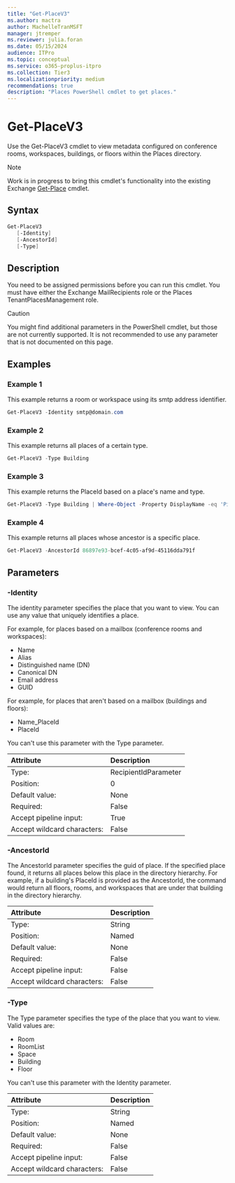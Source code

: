 ```yaml
---
title: "Get-PlaceV3"
ms.author: mactra
author: MachelleTranMSFT
manager: jtremper
ms.reviewer: julia.foran
ms.date: 05/15/2024
audience: ITPro
ms.topic: conceptual
ms.service: o365-proplus-itpro
ms.collection: Tier3
ms.localizationpriority: medium
recommendations: true
description: "Places PowerShell cmdlet to get places."
---
```


# Get-PlaceV3

Use the Get-PlaceV3 cmdlet to view metadata configured on conference rooms, workspaces, buildings, or floors within the Places directory.

> [!NOTE]
> Work is in progress to bring this cmdlet's functionality into the existing Exchange [Get-Place](/powershell/module/exchange/get-place?view=exchange-ps) cmdlet.  
## Syntax

```powershell
Get-PlaceV3
   [-Identity]
   [-AncestorId]
   [-Type]
```

## Description

You need to be assigned permissions before you can run this cmdlet. You must have either the Exchange MailRecipients role or the Places TenantPlacesManagement role.

> [!CAUTION]
> You might find additional parameters in the PowerShell cmdlet, but those are not currently supported.  It is not recommended to use any parameter that is not documented on this page.

## Examples

### Example 1

This example returns a room or workspace using its smtp address identifier.

```powershell
Get-PlaceV3 -Identity smtp@domain.com
```

### Example 2

This example returns all places of a certain type.

```powershell
Get-PlaceV3 -Type Building
```

### Example 3

This example returns the PlaceId based on a place's name and type.

```powershell
Get-PlaceV3 -Type Building | Where-Object -Property DisplayName -eq 'Pine Valley' | fl PlaceId
```

### Example 4

This example returns all places whose ancestor is a specific place.

```powershell
Get-PlaceV3 -AncestorId 86897e93-bcef-4c05-af9d-45116dda791f 
```

## Parameters

### -Identity

The identity parameter specifies the place that you want to view. You can use any value that uniquely identifies a place.

For example, for places based on a mailbox (conference rooms and workspaces):

* Name
* Alias
* Distinguished name (DN)
* Canonical DN
* Email address
* GUID

For example, for places that aren't based on a mailbox (buildings and floors):

* Name_PlaceId
* PlaceId

You can't use this parameter with the Type parameter.

|Attribute|Description|
|:-----------|:-----------|
|Type:|RecipientIdParameter|
|Position:|0|
|Default value:|None|
|Required:|False|
|Accept pipeline input:|True|
|Accept wildcard characters:|False|

### -AncestorId

The AncestorId parameter specifies the guid of place. If the specified place found, it returns all places below this place in the directory hierarchy. For example, if a building's PlaceId is provided as the AncestorId, the command would return all floors, rooms, and workspaces that are under that building in the directory hierarchy.

|Attribute|Description|
|:-----------|:-----------|
|Type:|String|
|Position:|Named|
|Default value:|None|
|Required:|False|
|Accept pipeline input:|False|
|Accept wildcard characters:|False|

### -Type

The Type parameter specifies the type of the place that you want to view. Valid values are:

* Room
* RoomList
* Space
* Building
* Floor

You can't use this parameter with the Identity parameter.

|Attribute|Description|
|:-----------|:-----------|
|Type:|String|
|Position:|Named|
|Default value:|None|
|Required:|False|
|Accept pipeline input:|False|
|Accept wildcard characters:|False|

